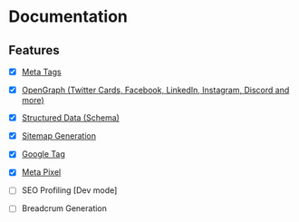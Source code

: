 # Documentation

## Features
-   [x] [Meta Tags](docs/meta_tags.md)
-   [x] [OpenGraph (Twitter Cards, Facebook, LinkedIn, Instagram, Discord and more)](docs/open_graph.md)
-   [x] [Structured Data (Schema)](docs/schema.md)
-   [x] [Sitemap Generation](docs/sitemap.md)
-   [x] [Google Tag](docs/google_tag.md)
-   [x] [Meta Pixel](docs/meta_pixel.md)
-   [ ] SEO Profiling [Dev mode]
-   [ ] Breadcrum Generation

